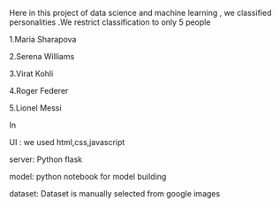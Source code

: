 Here in this project of data science and machine learning , we classified personalities .We restrict classification to only 5 people

1.Maria Sharapova

2.Serena Williams

3.Virat Kohli

4.Roger Federer

5.Lionel Messi

In

UI :  we used html,css,javascript

server:   Python flask 

model:   python notebook for model building

dataset:   Dataset is manually selected from google images
